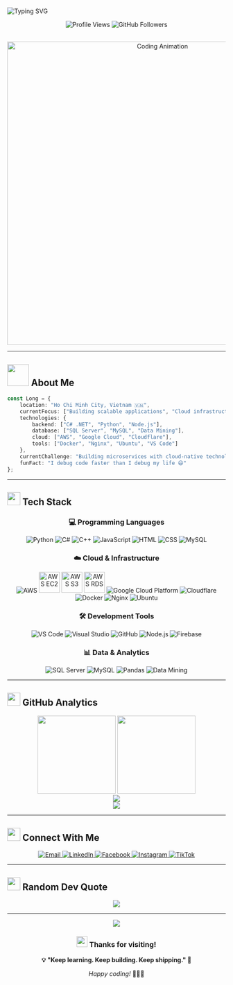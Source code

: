 # <div align="center">
<img src="https://readme-typing-svg.herokuapp.com?font=Fira+Code&size=30&pause=1000&color=667EEA&width=435&lines=Hi+!+I'm+Binh;Data+Engineer;Data+Analyst" alt="Typing SVG" />
</div>

<p align="center">
<img src="https://komarev.com/ghpvc/?username=ThanhBinh369&label=Profile%20views&color=667eea&style=flat" alt="Profile Views" />
<img src="https://img.shields.io/github/followers/ThanhBinh369?label=Followers&style=social" alt="GitHub Followers" />
</p>

<br>

<div align="center">
  <img src="https://imarticus.org/blog/wp-content/uploads/2019/05/daonline.gif" alt="Coding Animation" width="700"/>
</div>

---

## <img src="https://gifdb.com/images/high/anime-shy-menhera-chan-hiding-hi-m20fc3527q5m7xyq.webp" width="50"> **About Me**

```typescript
const Long = {
    location: "Ho Chi Minh City, Vietnam 🇻🇳",
    currentFocus: ["Building scalable applications", "Cloud infrastructure", "Data analytics"],
    technologies: {
        backend: ["C# .NET", "Python", "Node.js"],
        database: ["SQL Server", "MySQL", "Data Mining"],
        cloud: ["AWS", "Google Cloud", "Cloudflare"],
        tools: ["Docker", "Nginx", "Ubuntu", "VS Code"]
    },
    currentChallenge: "Building microservices with cloud-native technologies",
    funFact: "I debug code faster than I debug my life 😄"
};
```

---

## <img src="https://media.giphy.com/media/iY8CRBdQXODJSCERIr/giphy.gif" width="30"> **Tech Stack**

<div align="center">

### 💻 **Programming Languages**
<p>
  <img src="https://skillicons.dev/icons?i=python" title="Python" />
  <img src="https://skillicons.dev/icons?i=cs" title="C#" />
  <img src="https://skillicons.dev/icons?i=cpp" title="C++" />
  <img src="https://skillicons.dev/icons?i=js" title="JavaScript" />
  <img src="https://skillicons.dev/icons?i=html" title="HTML" />
  <img src="https://skillicons.dev/icons?i=css" title="CSS" />
  <img src="https://skillicons.dev/icons?i=mysql" title="MySQL" />
</p>

### ☁️ **Cloud & Infrastructure**
<p>
  <img src="https://skillicons.dev/icons?i=aws" title="AWS" />
  <img src="https://files.svgcdn.io/logos/aws-ec2.png" width="48" height="48" title="AWS EC2" />
  <img src="https://media2.dev.to/dynamic/image/width=1080,height=1080,fit=cover,gravity=auto,format=auto/https%3A%2F%2Fdev-to-uploads.s3.amazonaws.com%2Fuploads%2Farticles%2Fip7ork2m951siwgpkety.png" width="48" height="48" title="AWS S3" />
  <img src="https://miro.medium.com/v2/resize:fit:512/1*Zc-KGvvjhdUZGSkanonAeA.png" width="48" height="48" title="AWS RDS" />
  <img src="https://skillicons.dev/icons?i=gcp" title="Google Cloud Platform" />
  <img src="https://skillicons.dev/icons?i=cloudflare" title="Cloudflare" />
  <img src="https://skillicons.dev/icons?i=docker" title="Docker" />
  <img src="https://skillicons.dev/icons?i=nginx" title="Nginx" />
  <img src="https://skillicons.dev/icons?i=ubuntu" title="Ubuntu" />
</p>

### 🛠️ **Development Tools**
<p>
  <img src="https://skillicons.dev/icons?i=vscode" title="VS Code" />
  <img src="https://skillicons.dev/icons?i=visualstudio" title="Visual Studio" />
  <img src="https://skillicons.dev/icons?i=github" title="GitHub" />
  <img src="https://skillicons.dev/icons?i=nodejs" title="Node.js" />
  <img src="https://skillicons.dev/icons?i=firebase" title="Firebase" />
</p>

### 📊 **Data & Analytics**
<p>
  <img src="https://img.shields.io/badge/SQL_Server-CC2927?style=for-the-badge&logo=microsoft-sql-server&logoColor=white" title="SQL Server" />
  <img src="https://img.shields.io/badge/MySQL-4479A1?style=for-the-badge&logo=mysql&logoColor=white" title="MySQL" />
  <img src="https://img.shields.io/badge/Pandas-150458?style=for-the-badge&logo=pandas&logoColor=white" title="Pandas" />
  <img src="https://img.shields.io/badge/Data_Mining-FF6B6B?style=for-the-badge&logo=databricks&logoColor=white" title="Data Mining" />
</p>

</div>

---

## <img src="https://media.giphy.com/media/W5eoZHPpUx9sapR0eu/giphy.gif" width="30"> **GitHub Analytics**

<div align="center">
  <img height="180em" src="https://github-readme-stats-eight-theta.vercel.app/api?username=nguyenlongCS&show_icons=true&theme=algolia&include_all_commits=true&count_private=true"/>
  <img height="180em" src="https://github-readme-stats-eight-theta.vercel.app/api/top-langs/?username=nguyenlongCS&layout=compact&langs_count=8&theme=algolia"/>
</div>

<div align="center">
  <img src="https://github-readme-streak-stats.herokuapp.com/?user=nguyenlongCS&theme=algolia&hide_border=true" />
</div>

<div align="center">
  <img src="https://github-readme-activity-graph.vercel.app/graph?username=nguyenlongCS&theme=react-dark&hide_border=true&area=true" />
</div>

---

## <img src="https://media.giphy.com/media/LnQjpWaON8nhr21vNW/giphy.gif" width="30"> **Connect With Me**

<div align="center">

<a href="mailto:thanhlong86.tt@gmail.com">
  <img src="https://img.shields.io/badge/Gmail-D14836?style=for-the-badge&logo=gmail&logoColor=white" alt="Email" />
</a>
<a href="https://www.linkedin.com/in/longnguyencs2k4" target="_blank">
  <img src="https://img.shields.io/badge/LinkedIn-0077B5?style=for-the-badge&logo=linkedin&logoColor=white" alt="LinkedIn" />
</a>
<a href="https://www.facebook.com/longng2k4ou" target="_blank">
  <img src="https://img.shields.io/badge/Facebook-1877F2?style=for-the-badge&logo=facebook&logoColor=white" alt="Facebook" />
</a>
<a href="https://www.instagram.com/thanhlong_2k4/" target="_blank">
  <img src="https://img.shields.io/badge/Instagram-E4405F?style=for-the-badge&logo=instagram&logoColor=white" alt="Instagram" />
</a>
<a href="#">
  <img src="https://img.shields.io/badge/TikTok-000000?style=for-the-badge&logo=tiktok&logoColor=white" alt="TikTok" />
</a>

</div>

---

## <img src="https://media.giphy.com/media/j2pOGeGYKe2xCCKwfi/giphy.gif" width="30"> **Random Dev Quote**

<div align="center">
  <img src="https://quotes-github-readme.vercel.app/api?type=horizontal&theme=radical" />
</div>

---

<div align="center">
  <img src="https://capsule-render.vercel.app/api?type=waving&color=gradient&height=100&section=footer" />
</div>

<div align="center">
  
### <img src="https://media.giphy.com/media/hvRJCLFzcasrR4ia7z/giphy.gif" width="25"> **Thanks for visiting!**

**💡 "Keep learning. Keep building. Keep shipping." 🚀**

*Happy coding!* 👨‍💻✨

</div>

